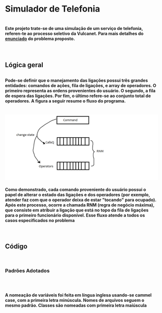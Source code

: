 <h1> Simulador de Telefonia <h1>

<h4>Este projeto trate-se de uma simulação de um serviço de telefonia, referen-te ao processo seletivo da Vulcanet. Para mais detalhes do <a href = './Queue Application - Marcelo Salles Previti.pdf'>enunciado</a> do problema proposto.<h4> 
<br>
<h2> Lógica geral <h2>

<h4>Pode-se definir que o manejamento das ligações possui três grandes entidades: comandos de ações, fila de ligações, e array de operadores. O primeiro representa as ordens provenientes do usuário. O segundo, a fila de espera das ligações. Por fim, o último refere-se ao conjunto total de operadores. A figura a seguir resume o fluxo do programa.<h4>
<br>
<img src = './logic.png'>
<br>
<h4>Como demonstrado, cada comando proveniente do usuário possui o papel de alterar o estado das ligações e dos operadores (por exemplo, atender faz com que o operador deixa de estar "tocando" para ocupado). Após este processo, ocorre a chamada RNM (regra de negócio máxima), que consiste em atribuir a ligação que está no topo da fila de ligações para o primeiro funcionário disponível. Esse fluxo atende a todos os casos especificados no problema<h4>
<br>
<h2>Código</h2>
<br>
<h3>Padrões Adotados<h3>
<br>
<h4>A nomeação de variáveis foi feita em língua inglesa usando-se cammel case, com a primeira letra minúscula. Nomes de arquivos seguem o mesmo padrão. Classes são nomeadas com primeira letra maiúscula </h4>
